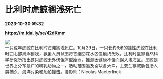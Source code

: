 # 比利时虎鲸搁浅死亡

**2023-10-30 09:32**

**https://m.idai.ly/se/42dKmm**

![](http://pic.yupoo.com/fotomag/4a25b8e4/7ec2b4cb.jpg)  
一只成年虎鲸在比利时海滩搁浅死亡。10月29日，一只长约6米的雄性虎鲸在比利时西北部海岸搁浅，救援人员试图将它送回深水区但最终失败。比利时皇家自然科学研究所指出这只虎鲸无外伤但体型瘦弱，推测因健康不佳而误入浅海区。虎鲸是世界上分布最广的哺乳动物之一，活动范围遍及全球各大洋，主要生存威胁包括人类捕杀、海洋污染和船舶撞击。摄影师：Nicolas Maeterlinck
